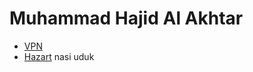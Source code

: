 # Muhammad Hajid Al Akhtar
- <a href="https://hajidalakhtar.gitlab.io/profil/VPNWEB">VPN</a>
- <a href="https://hajidalakhtar.gitlab.io/profil/hazart">Hazart</a>
nasi uduk
